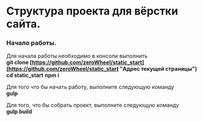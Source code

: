 # Структура проекта для вёрстки сайта.
### Начало работы.
Для начала работы необходимо в консоли выполнить  
**git clone [https://github.com/zeroWheel/static_start](https://github.com/zeroWheel/static_start "Адрес текущей страницы")**
**cd static_start**
**npm i**

Для того что бы начать работу, выполните следующую команду  
**gulp**

Для того, что бы собрать проект, выполните следующую команду  
**gulp build**

